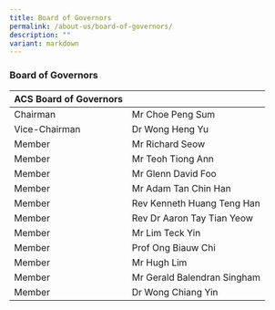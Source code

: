 ```yaml
---
title: Board of Governors
permalink: /about-us/board-of-governors/
description: ""
variant: markdown
---
```

### **Board of Governors**

| ACS Board of Governors | |
| --- | --- |
| Chairman | Mr Choe Peng Sum |
| Vice-Chairman | Dr Wong Heng Yu |
| Member | Mr Richard Seow |
| Member | Mr Teoh Tiong Ann |
| Member | Mr Glenn David Foo |
| Member | Mr Adam Tan Chin Han |
| Member | Rev Kenneth Huang Teng Han |
| Member | Rev Dr Aaron Tay Tian Yeow |
| Member | Mr Lim Teck Yin |
| Member | Prof Ong Biauw Chi |
| Member | Mr Hugh Lim |
| Member | Mr Gerald Balendran Singham |
| Member | Dr Wong Chiang Yin |
